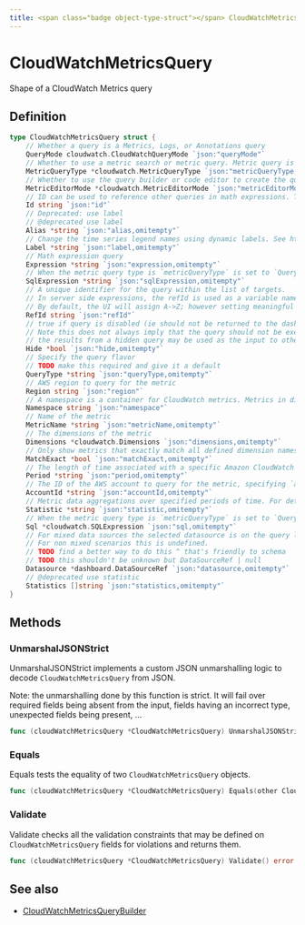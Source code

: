 ```yaml
---
title: <span class="badge object-type-struct"></span> CloudWatchMetricsQuery
---
```

# <span class="badge object-type-struct"></span> CloudWatchMetricsQuery

Shape of a CloudWatch Metrics query

## Definition

```go
type CloudWatchMetricsQuery struct {
    // Whether a query is a Metrics, Logs, or Annotations query
    QueryMode cloudwatch.CloudWatchQueryMode `json:"queryMode"`
    // Whether to use a metric search or metric query. Metric query is referred to as "Metrics Insights" in the AWS console.
    MetricQueryType *cloudwatch.MetricQueryType `json:"metricQueryType,omitempty"`
    // Whether to use the query builder or code editor to create the query
    MetricEditorMode *cloudwatch.MetricEditorMode `json:"metricEditorMode,omitempty"`
    // ID can be used to reference other queries in math expressions. The ID can include numbers, letters, and underscore, and must start with a lowercase letter.
    Id string `json:"id"`
    // Deprecated: use label
    // @deprecated use label
    Alias *string `json:"alias,omitempty"`
    // Change the time series legend names using dynamic labels. See https://docs.aws.amazon.com/AmazonCloudWatch/latest/monitoring/graph-dynamic-labels.html for more details.
    Label *string `json:"label,omitempty"`
    // Math expression query
    Expression *string `json:"expression,omitempty"`
    // When the metric query type is `metricQueryType` is set to `Query`, this field is used to specify the query string.
    SqlExpression *string `json:"sqlExpression,omitempty"`
    // A unique identifier for the query within the list of targets.
    // In server side expressions, the refId is used as a variable name to identify results.
    // By default, the UI will assign A->Z; however setting meaningful names may be useful.
    RefId string `json:"refId"`
    // true if query is disabled (ie should not be returned to the dashboard)
    // Note this does not always imply that the query should not be executed since
    // the results from a hidden query may be used as the input to other queries (SSE etc)
    Hide *bool `json:"hide,omitempty"`
    // Specify the query flavor
    // TODO make this required and give it a default
    QueryType *string `json:"queryType,omitempty"`
    // AWS region to query for the metric
    Region string `json:"region"`
    // A namespace is a container for CloudWatch metrics. Metrics in different namespaces are isolated from each other, so that metrics from different applications are not mistakenly aggregated into the same statistics. For example, Amazon EC2 uses the AWS/EC2 namespace.
    Namespace string `json:"namespace"`
    // Name of the metric
    MetricName *string `json:"metricName,omitempty"`
    // The dimensions of the metric
    Dimensions *cloudwatch.Dimensions `json:"dimensions,omitempty"`
    // Only show metrics that exactly match all defined dimension names.
    MatchExact *bool `json:"matchExact,omitempty"`
    // The length of time associated with a specific Amazon CloudWatch statistic. Can be specified by a number of seconds, 'auto', or as a duration string e.g. '15m' being 15 minutes
    Period *string `json:"period,omitempty"`
    // The ID of the AWS account to query for the metric, specifying `all` will query all accounts that the monitoring account is permitted to query.
    AccountId *string `json:"accountId,omitempty"`
    // Metric data aggregations over specified periods of time. For detailed definitions of the statistics supported by CloudWatch, see https://docs.aws.amazon.com/AmazonCloudWatch/latest/monitoring/Statistics-definitions.html.
    Statistic *string `json:"statistic,omitempty"`
    // When the metric query type is `metricQueryType` is set to `Query` and the `metricEditorMode` is set to `Builder`, this field is used to build up an object representation of a SQL query.
    Sql *cloudwatch.SQLExpression `json:"sql,omitempty"`
    // For mixed data sources the selected datasource is on the query level.
    // For non mixed scenarios this is undefined.
    // TODO find a better way to do this ^ that's friendly to schema
    // TODO this shouldn't be unknown but DataSourceRef | null
    Datasource *dashboard.DataSourceRef `json:"datasource,omitempty"`
    // @deprecated use statistic
    Statistics []string `json:"statistics,omitempty"`
}
```
## Methods

### <span class="badge object-method"></span> UnmarshalJSONStrict

UnmarshalJSONStrict implements a custom JSON unmarshalling logic to decode `CloudWatchMetricsQuery` from JSON.

Note: the unmarshalling done by this function is strict. It will fail over required fields being absent from the input, fields having an incorrect type, unexpected fields being present, …

```go
func (cloudWatchMetricsQuery *CloudWatchMetricsQuery) UnmarshalJSONStrict(raw []byte) error
```

### <span class="badge object-method"></span> Equals

Equals tests the equality of two `CloudWatchMetricsQuery` objects.

```go
func (cloudWatchMetricsQuery *CloudWatchMetricsQuery) Equals(other CloudWatchMetricsQuery) bool
```

### <span class="badge object-method"></span> Validate

Validate checks all the validation constraints that may be defined on `CloudWatchMetricsQuery` fields for violations and returns them.

```go
func (cloudWatchMetricsQuery *CloudWatchMetricsQuery) Validate() error
```

## See also

 * <span class="badge builder"></span> [CloudWatchMetricsQueryBuilder](./builder-CloudWatchMetricsQueryBuilder.md)
